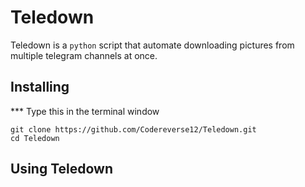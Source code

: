 # Teledown

Teledown is a `python` script that automate downloading pictures from multiple telegram channels at once.

## Installing
*** Type this in the terminal window
```
git clone https://github.com/Codereverse12/Teledown.git
cd Teledown
```

## Using Teledown



